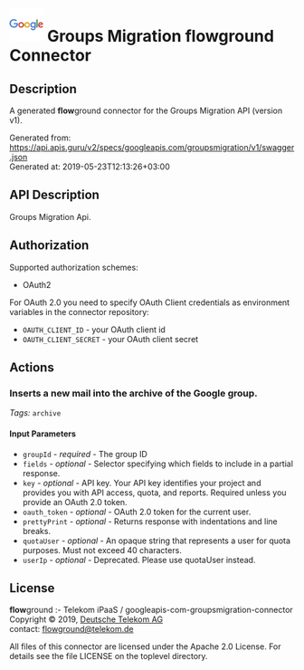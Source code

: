 # ![LOGO](logo.png) Groups Migration **flow**ground Connector

## Description

A generated **flow**ground connector for the Groups Migration API (version v1).

Generated from: https://api.apis.guru/v2/specs/googleapis.com/groupsmigration/v1/swagger.json<br/>
Generated at: 2019-05-23T12:13:26+03:00

## API Description

Groups Migration Api.

## Authorization

Supported authorization schemes:
- OAuth2

For OAuth 2.0 you need to specify OAuth Client credentials as environment variables in the connector repository:
* `OAUTH_CLIENT_ID` - your OAuth client id
* `OAUTH_CLIENT_SECRET` - your OAuth client secret

## Actions

### Inserts a new mail into the archive of the Google group.

*Tags:* `archive`

#### Input Parameters
* `groupId` - _required_ - The group ID
* `fields` - _optional_ - Selector specifying which fields to include in a partial response.
* `key` - _optional_ - API key. Your API key identifies your project and provides you with API access, quota, and reports. Required unless you provide an OAuth 2.0 token.
* `oauth_token` - _optional_ - OAuth 2.0 token for the current user.
* `prettyPrint` - _optional_ - Returns response with indentations and line breaks.
* `quotaUser` - _optional_ - An opaque string that represents a user for quota purposes. Must not exceed 40 characters.
* `userIp` - _optional_ - Deprecated. Please use quotaUser instead.

## License

**flow**ground :- Telekom iPaaS / googleapis-com-groupsmigration-connector<br/>
Copyright © 2019, [Deutsche Telekom AG](https://www.telekom.de)<br/>
contact: flowground@telekom.de

All files of this connector are licensed under the Apache 2.0 License. For details
see the file LICENSE on the toplevel directory.
